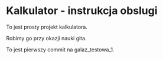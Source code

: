 # Kalkulator - instrukcja obslugi

To jest prosty projekt kalkulatora.

Robimy go przy okazji nauki gita. 

To jest pierwszy commit na galaz_testowa_1.